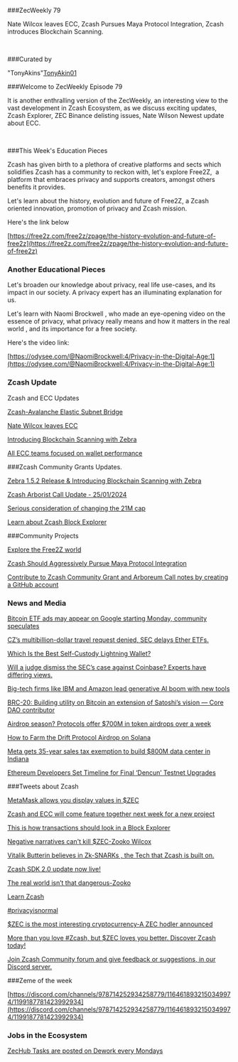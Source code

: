 ###ZecWeekly 79


Nate Wilcox leaves ECC, Zcash Pursues Maya Protocol Integration, Zcash introduces Blockchain Scanning. 

 


###Curated by


"TonyAkins"[TonyAkin01](https://twitter.com/TonyAkins01)


###Welcome to ZecWeekly Episode 79


It is another enthralling version of the ZecWeekly, an interesting view to the vast development in Zcash Ecosystem, as we discuss exciting updates, Zcash Explorer, ZEC Binance delisting issues, Nate Wilson Newest update about ECC. 

 


###This Week's Education Pieces


Zcash has given birth to a plethora of creative platforms and sects which solidifies Zcash has a community to reckon with, let's explore Free2Z,  a platform that embraces privacy and supports creators, amongst others benefits it provides. 


Let's learn about the history, evolution and future of Free2Z, a Zcash oriented innovation, promotion of privacy and Zcash mission. 


Here's the link below

[https://free2z.com/free2z/zpage/the-history-evolution-and-future-of-free2z](https://free2z.com/free2z/zpage/the-history-evolution-and-future-of-free2z)




### Another Educational Pieces


Let's broaden our knowledge about privacy, real life use-cases, and its impact in our society. A privacy expert has an illuminating explanation for us. 


Let's learn with Naomi Brockwell , who made an eye-opening video on the essence of privacy, what privacy really means and how it matters in the real world , and its importance for a free society. 


Here's the video link: 

[https://odysee.com/@NaomiBrockwell:4/Privacy-in-the-Digital-Age:1](https://odysee.com/@NaomiBrockwell:4/Privacy-in-the-Digital-Age:1)



### Zcash Update


Zcash and ECC Updates

[Zcash-Avalanche Elastic Subnet Bridge](https://zcashgrants.org/gallery/25215916-53ea-4041-a3b2-6d00c487917d/36243580/)


[Nate Wilcox leaves ECC](https://forum.zcashcommunity.com/t/im-leaving-ecc/46674)


[Introducing Blockchain Scanning with Zebra](https://zfnd.org/introducing-blockchain-scanning-with-zebra/)




[All ECC teams focused on wallet performance](https://forum.zcashcommunity.com/t/all-ecc-teams-focused-on-wallet-performance/42860)



###Zcash Community Grants Updates.


[Zebra 1.5.2 Release & Introducing Blockchain Scanning with Zebra](https://zfnd.org/zebra-1-5-2-release/)



[ Zcash Arborist Call Update - 25/01/2024](https://www.youtube.com/watch?v=wREfP2QAFCc)


[Serious consideration of changing the 21M cap](https://forum.zcashcommunity.com/t/serious-consideration-of-changing-the-21m-cap/46649)


[Learn about Zcash Block Explorer](https://twitter.com/ZecHub/status/1749860800829764015)





###Community Projects


[Explore the Free2Z world](https://free2z.cash/tecnopapapi/zpage/what-is-zcash-and-what-is-free2z)


[Zcash Should Aggressively Pursue Maya Protocol Integration](https://forum.zcashcommunity.com/t/zcash-should-aggressively-pursue-maya-protocol-integration/46702)


[Contribute to Zcash Community Grant and Arboreum Call notes by creating a GitHub account](https://github.com/ZcashCommunityGrants/arboretum-notes/blob/main/AllArboristCallNotes/Sandblasting%20Retrospective%20-%20Summary.md)






### News and Media


[Bitcoin ETF ads may appear on Google starting Monday, community speculates](https://cointelegraph.com/news/bitcoin-etf-ads-google-crypto-community)


[CZ’s multibillion-dollar travel request denied, SEC delays Ether ETFs.](https://cointelegraph.com/magazine/czs-multibillion-dollar-travel-request-denied-sec-delays-ether-etfs-and-more-hodlers-digest-jan-21-27/)



[Which Is the Best Self-Custody Lightning Wallet?](https://www.coindesk.com/consensus-magazine/2024/01/26/which-is-the-best-self-custody-lightning-wallet/?utm_medium=referral&utm_source=rss&utm_campaign=headlines)


[Will a judge dismiss the SEC’s case against Coinbase? Experts have differing views.](https://www.theblock.co/post/274703/will-a-judge-dismiss-the-secs-case-against-coinbase-experts-have-differing-views)



[Big-tech firms like IBM and Amazon lead generative AI boom with new tools](https://cointelegraph.com/news/big-tech-ibm-amazon-ai-boom)



[BRC-20: Building utility on Bitcoin an extension of Satoshi’s vision — Core DAO contributor](https://cointelegraph.com/news/brc-20-building-utility-on-bitcoin-an-extension-of-satoshi-s-vision-core-dao-contributor)


[Airdrop season? Protocols offer $700M in token airdrops over a week](https://cointelegraph.com/news/airdrop-season-protocols-offer-700m-token-airdrops-altlayer)



[How to Farm the Drift Protocol Airdrop on Solana](https://decrypt.co/214157/how-farm-drift-protocol-airdrop-solana)



[Meta gets 35-year sales tax exemption to build $800M data center in Indiana](https://cointelegraph.com/news/meta-gets-35-year-sales-tax-exemption-build-800-million-data-center-artificial-intelligence-indiana)


[Ethereum Developers Set Timeline for Final ‘Dencun’ Testnet Upgrades](https://www.coindesk.com/tech/2024/01/25/ethereum-developers-set-timeline-for-final-dencun-testnet-upgrades/?utm_medium=referral&utm_source=rss&utm_campaign=headlines)




###Tweets about Zcash


[MetaMask allows you display values in $ZEC](https://twitter.com/ZcashEclaireur/status/1751069197881557417)


[Zcash and ECC will come feature together next week for a new project](https://twitter.com/jswihart/status/1750914703356780717)


[This is how transactions should look in a Block Explorer](https://twitter.com/free2zcash/status/1745974083039457385)


[Negative narratives can't kill $ZEC-Zooko Wilcox](https://twitter.com/zooko/status/1751343376794833063)


[Vitalik Butterin believes in Zk-SNARKs , the Tech that Zcash is built on.](https://twitter.com/rhhackett/status/942799687844851713)


[Zcash SDK 2.0 update now live!](https://twitter.com/EdgeWallet/status/1750526079897657551)


[The real world isn’t that dangerous-Zooko](https://twitter.com/zooko/status/1751403564654645639)


[Learn Zcash](https://twitter.com/zcash/status/1750942770288615873)


[#privacyisnormal](https://twitter.com/zcash/status/1750190659410051095)



[$ZEC is the most interesting cryptocurrency-A ZEC hodler announced](https://twitter.com/ZcashForum/status/1749471121437835590)



[More than you love #Zcash, but $ZEC loves you better. Discover Zcash today!](https://twitter.com/ZecHub/status/1751350804991148379)


[Join Zcash Community forum and give feedback or suggestions, in our Discord server.](https://twitter.com/ZcashFoundation/status/1750620699838845151)



###Zeme of the week


[https://discord.com/channels/978714252934258779/1164618932150349974/1199187781423992934](https://discord.com/channels/978714252934258779/1164618932150349974/1199187781423992934)



### Jobs in the Ecosystem 


[ZecHub Tasks are posted on Dework every Mondays](https://app.dework.xyz/zechub-2424)
